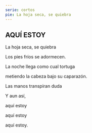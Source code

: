 ```yaml
---
serie: cortos
pie: La hoja seca, se quiebra
---
```


## AQUÍ ESTOY

La hoja seca, se quiebra

Los pies fríos se adormecen.

La noche llega como cual tortuga

metiendo la cabeza bajo su caparazón.

Las manos transpiran duda

Y aun así,

aquí estoy

aquí estoy

aquí estoy.
